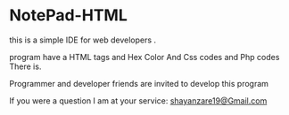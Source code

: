 # NotePad-HTML


this is a simple IDE for web developers .

program have a HTML tags and Hex Color And Css codes and Php codes There is.

Programmer and developer friends are invited to develop this program

If you were a question I am at your service:
shayanzare19@Gmail.com

